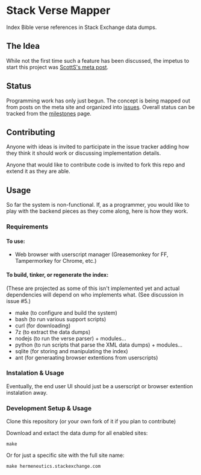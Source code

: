 # Stack Verse Mapper

Index Bible verse references in Stack Exchange data dumps.

## The Idea

While not the first time such a feature has been discussed, the impetus to
start this project was [ScottS's meta post][meta].

## Status

Programming work has only just begun. The concept is being mapped out from
posts on the meta site and organized into [issues][issues]. Overall status
can be tracked from the [milestones][milestones] page.

## Contributing

Anyone with ideas is invited to participate in the issue tracker adding how
they think it should work or discussing implementation details.

Anyone that would like to contribute code is invited to fork this repo and
extend it as they are able.

## Usage

So far the system is non-functional. If, as a programmer, you would like to
play with the backend pieces as they come along, here is how they work.

### Requirements

#### To use:

* Web browser with userscript manager (Greasemonkey for FF, Tampermorkey for
  Chrome, etc.)

#### To build, tinker, or regenerate the index:

(These are projected as some of this isn't implemented yet and actual
dependencies will depend on who implements what. (See discussion in issue #5.)

* make (to configure and build the system)
* bash (to run various support scripts)
* curl (for downloading)
* 7z (to extract the data dumps)
* nodejs (to run the verse parser) + modules…
* python (to run scripts that parse the XML data dumps) + modules…
* sqlite (for storing and manipulating the index)
* ant (for generaating browser extentions from userscripts)

### Instalation & Usage

Eventually, the end user UI should just be a userscript or browser extention
instalation away.

### Development Setup & Usage

Clone this repository (or your own fork of it if you plan to contribute)

Download and extact the data dump for all enabled sites:

    make

Or for just a specific site with the full site name:

    make hermeneutics.stackexchange.com

 [meta]: http://meta.hermeneutics.stackexchange.com/q/3241/36
 [issues]: https://github.com/alerque/stack-verse-mapper/issues
 [milestones]: https://github.com/alerque/stack-verse-mapper/milestones
